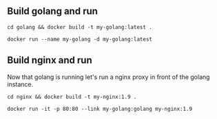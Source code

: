 ## Build golang and run
`cd golang && docker build -t my-golang:latest .`

`docker run --name my-golang -d my-golang:latest`



## Build nginx and run
Now that golang is running let's run a nginx proxy in front of the golang instance.

`cd nginx && docker build -t my-nginx:1.9 .`

`docker run -it -p 80:80 --link my-golang:golang my-nginx:1.9`
